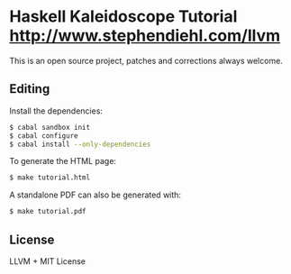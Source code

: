 Haskell Kaleidoscope Tutorial http://www.stephendiehl.com/llvm
===============================================================

This is an open source project, patches and corrections always welcome.

Editing
-------

Install the dependencies:

```bash
$ cabal sandbox init
$ cabal configure
$ cabal install --only-dependencies
```

To generate the HTML page:

```bash
$ make tutorial.html
```

A standalone PDF can also be generated with:

```bash
$ make tutorial.pdf
```

License
-------

LLVM + MIT License
